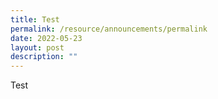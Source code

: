 ```yaml
---
title: Test
permalink: /resource/announcements/permalink
date: 2022-05-23
layout: post
description: ""
---
```

Test